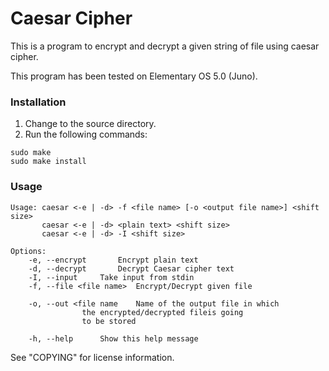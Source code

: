 # Caesar Cipher
This is a program to encrypt and decrypt a given string of file using caesar cipher.

This program has been tested on Elementary OS 5.0 (Juno).

### Installation

<ol>
	<li>Change to the source directory.</li>
	<li>Run the following commands:</li>
</ol>

```
sudo make
sudo make install
```
### Usage

```
Usage: caesar <-e | -d> -f <file name> [-o <output file name>] <shift size>
       caesar <-e | -d> <plain text> <shift size>
       caesar <-e | -d> -I <shift size>

Options:
	-e, --encrypt		Encrypt plain text
	-d, --decrypt		Decrypt Caesar cipher text
	-I, --input		Take input from stdin
	-f, --file <file name>	Encrypt/Decrypt given file

	-o, --out <file name	Name of the output file in which
				the encrypted/decrypted fileis going
				to be stored

	-h, --help		Show this help message
```

See "COPYING" for license information.
